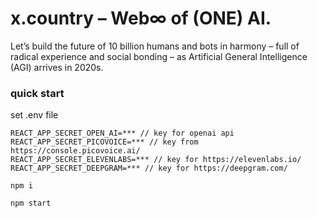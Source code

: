 # x.country – Web∞ of (ONE) AI.

Let’s build the future of 10 billion humans and bots in harmony – full of radical experience and social bonding – as Artificial General Intelligence (AGI) arrives in 2020s.

### quick start

set .env file
```
REACT_APP_SECRET_OPEN_AI=*** // key for openai api
REACT_APP_SECRET_PICOVOICE=*** // key from https://console.picovoice.ai/
REACT_APP_SECRET_ELEVENLABS=*** // key for https://elevenlabs.io/
REACT_APP_SECRET_DEEPGRAM=*** // key for https://deepgram.com/
```

```
npm i
```

```
npm start
```
